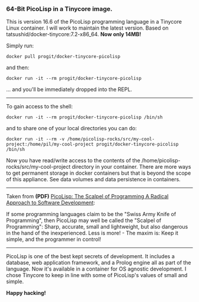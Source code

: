 ### 64-Bit PicoLisp in a Tinycore image.

This is version 16.6 of the PicoLisp programming language in a Tinycore Linux container. I will work to maintain the latest version.  Based on tatsushid/docker-tinycore:7.2-x86_64.  **Now only 14MB!**

Simply run:
``` code
docker pull progit/docker-tinycore-picolisp
```

and then:
``` code
docker run -it --rm progit/docker-tinycore-picolisp
```
... and you'll be immediately dropped into the REPL.
___

To gain access to the shell:

``` code
docker run -it --rm progit/docker-tinycore-picolisp /bin/sh
```

and to share one of your local directories you can do:

``` code
docker run -it --rm -v /home/picolisp-rocks/src/my-cool-project:/home/pil/my-cool-project progit/docker-tinycore-picolisp /bin/sh
```

Now you have read/write access to the contents of the /home/picolisp-rocks/src/my-cool-project directory in your container.  There are more ways to get permanent storage in docker containers but that is beyond the scope of this appliance.  See data volumes and data persistence in containers.
___

Taken from **(PDF)** [PicoLisp: The Scalpel of Programming A Radical Approach to Software Development](picolisp.com/wiki/!pdf?-B1103):

If some programming languages claim to be the "Swiss Army Knife of Programming", then PicoLisp may well be called the "Scalpel of Programming": Sharp, accurate, small and lightweight, but also dangerous in the hand of the inexperienced. Less is more! - The maxim is: Keep it simple, and the programmer in control!

___

PicoLisp is one of the best kept secrets of development.  It includes a database, web application framework, and a Prolog engine all as part of the language. Now it's available in a container for OS agnostic development.  I chose Tinycore to keep in line with some of PicoLisp's values of small and simple.

**Happy hacking!**
